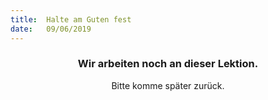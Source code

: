 ```yaml
---
title:  Halte am Guten fest
date:   09/06/2019
---
```


### <center>Wir arbeiten noch an dieser Lektion.</center>
<center>Bitte komme später zurück.</center>

